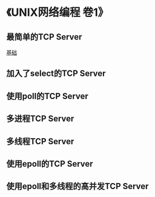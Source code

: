 # 《UNIX网络编程 卷1》
## 最简单的TCP Server
[基础](https://github.com/LuciferLau/UNP/upload/master/basic%20server)  
## 加入了select的TCP Server

## 使用poll的TCP Server

## 多进程TCP Server

## 多线程TCP Server

## 使用epoll的TCP Server

## 使用epoll和多线程的高并发TCP Server
